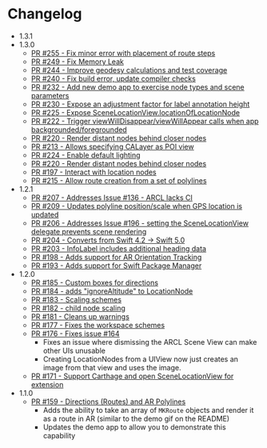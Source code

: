 # Changelog
- 1.3.1
- 1.3.0
   - [PR #255 - Fix minor error with placement of route steps](https://github.com/ProjectDent/ARKit-CoreLocation/pull/255)
   - [PR #249 - Fix Memory Leak](https://github.com/ProjectDent/ARKit-CoreLocation/pull/249)
   - [PR #244 - Improve geodesy calculations and test coverage](https://github.com/ProjectDent/ARKit-CoreLocation/pull/244)
   - [PR #240 - Fix build error, update compiler checks](https://github.com/ProjectDent/ARKit-CoreLocation/pull/240)
   - [PR #232 - Add new demo app to exercise node types and scene parameters](https://github.com/ProjectDent/ARKit-CoreLocation/pull/232)
   - [PR #230 - Expose an adjustment factor for label annotation height](https://github.com/ProjectDent/ARKit-CoreLocation/pull/230)
   - [PR #225 - Expose SceneLocationView.locationOfLocationNode ](https://github.com/ProjectDent/ARKit-CoreLocation/pull/225)
   - [PR #222 - Trigger viewWillDisappear/viewWillAppear calls when app backgrounded/foregrounded](https://github.com/ProjectDent/ARKit-CoreLocation/pull/222)
   - [PR #220 - Render distant nodes behind closer nodes ](https://github.com/ProjectDent/ARKit-CoreLocation/pull/220)
    - [PR #213 - Allows specifying CALayer as POI view](https://github.com/ProjectDent/ARKit-CoreLocation/pull/213)
    - [PR #224 - Enable default lighting ](https://github.com/ProjectDent/ARKit-CoreLocation/pull/224)
    - [PR #220 - Render distant nodes behind closer nodes ](https://github.com/ProjectDent/ARKit-CoreLocation/pull/220)
    - [PR #197 - Interact with location nodes](https://github.com/ProjectDent/ARKit-CoreLocation/pull/197)
    - [PR #215 - Allow route creation from a set of polylines](https://github.com/ProjectDent/ARKit-CoreLocation/pull/215)
- 1.2.1
    - [PR #207 - Addresses Issue #136 - ARCL lacks CI ](https://github.com/ProjectDent/ARKit-CoreLocation/pull/207)
    - [PR #209 - Updates polyline position/scale when GPS location is updated](https://github.com/ProjectDent/ARKit-CoreLocation/pull/209)
    - [PR #206 - Addresses Issue #196 - setting the SceneLocationView delegate prevents scene rendering](https://github.com/ProjectDent/ARKit-CoreLocation/pull/206)
    - [PR #204 - Converts from Swift 4.2 -> Swift 5.0](https://github.com/ProjectDent/ARKit-CoreLocation/pull/204)
    - [PR #203 - InfoLabel includes additional heading data](https://github.com/ProjectDent/ARKit-CoreLocation/pull/203)
    - [PR #198 - Adds support for AR Orientation Tracking](https://github.com/ProjectDent/ARKit-CoreLocation/pull/198)
    - [PR #193 - Adds support for Swift Package Manager](https://github.com/ProjectDent/ARKit-CoreLocation/pull/193)
- 1.2.0 
    - [PR #185 - Custom boxes for directions](https://github.com/ProjectDent/ARKit-CoreLocation/pull/185/files)
    - [PR #184 - adds "ignoreAltitude" to LocationNode](https://github.com/ProjectDent/ARKit-CoreLocation/pull/184)
    - [PR #183 - Scaling schemes](https://github.com/ProjectDent/ARKit-CoreLocation/pull/183)
    - [PR #182 - child node scaling](https://github.com/ProjectDent/ARKit-CoreLocation/pull/182)
    - [PR #181 - Cleans up warnings](https://github.com/ProjectDent/ARKit-CoreLocation/pull/181)
    - [PR #177 - Fixes the workspace schemes](https://github.com/ProjectDent/ARKit-CoreLocation/pull/177)
    - [PR #176 - Fixes issue #164](https://github.com/ProjectDent/ARKit-CoreLocation/pull/176)
        - Fixes an issue where dismissing the ARCL Scene View can make other UIs unusable
        - Creating LocationNodes from a UIView now just creates an image from that view and uses the image.
    - [PR #171 - Support Carthage and open SceneLocationView for extension](https://github.com/ProjectDent/ARKit-CoreLocation/pull/171)
- 1.1.0
    - [PR #159 - Directions (Routes) and AR Polylines](https://github.com/ProjectDent/ARKit-CoreLocation/pull/159)
        - Adds the ability to take an array of `MKRoute` objects and render it as a route in AR (similar to the demo gif on the README)
        - Updates the demo app to allow you to demonstrate this capability
